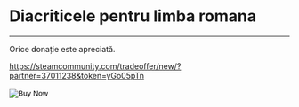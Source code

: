 # Diacriticele pentru limba romana

--------------------

Orice donație este apreciată.

https://steamcommunity.com/tradeoffer/new/?partner=37011238&token=yGo05pTn

<form action="https://www.paypal.com/cgi-bin/webscr" method="post">

  <!-- Identify your business so that you can collect the payments. -->
  <input type="hidden" name="business" value="herschelgomez@xyzzyu.com">

  <!-- Specify a Buy Now button. -->
  <input type="hidden" name="cmd" value="_xclick">

  <!-- Specify details about the item that buyers will purchase. -->
  <input type="hidden" name="item_name" value="Hot Sauce-12oz. Bottle">
  <input type="hidden" name="amount" value="5.95">
  <input type="hidden" name="currency_code" value="USD">

  <!-- Display the payment button. -->
  <input type="image" name="submit" border="0"
  src="https://www.paypalobjects.com/en_US/i/btn/btn_buynow_LG.gif"
  alt="Buy Now">
  <img alt="" border="0" width="1" height="1"
  src="https://www.paypalobjects.com/en_US/i/scr/pixel.gif" >

</form>
